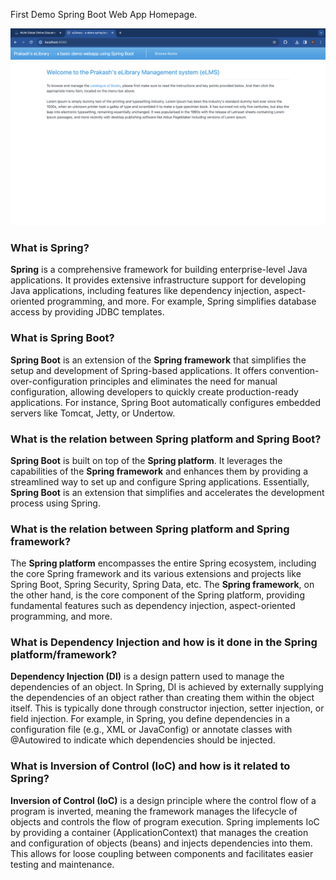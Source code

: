 First Demo Spring Boot Web App Homepage.

![homepage.png](screen/homescreen.png)


### **What is Spring?**

**Spring** is a comprehensive framework for building enterprise-level Java applications. It provides extensive infrastructure support for developing Java applications, including features like dependency injection, aspect-oriented programming, and more. For example, Spring simplifies database access by providing JDBC templates.

### **What is Spring Boot?**
**Spring Boot** is an extension of the **Spring framework** that simplifies the setup and development of Spring-based applications. It offers convention-over-configuration principles and eliminates the need for manual configuration, allowing developers to quickly create production-ready applications. For instance, Spring Boot automatically configures embedded servers like Tomcat, Jetty, or Undertow.

### **What is the relation between Spring platform and Spring Boot?**
**Spring Boot** is built on top of the **Spring platform**. It leverages the capabilities of the **Spring framework** and enhances them by providing a streamlined way to set up and configure Spring applications. Essentially, **Spring Boot** is an extension that simplifies and accelerates the development process using Spring.

### **What is the relation between Spring platform and Spring framework?**
The **Spring platform** encompasses the entire Spring ecosystem, including the core Spring framework and its various extensions and projects like Spring Boot, Spring Security, Spring Data, etc. The **Spring framework**, on the other hand, is the core component of the Spring platform, providing fundamental features such as dependency injection, aspect-oriented programming, and more.

### **What is Dependency Injection and how is it done in the Spring platform/framework?**
**Dependency Injection (DI)** is a design pattern used to manage the dependencies of an object. In Spring, DI is achieved by externally supplying the dependencies of an object rather than creating them within the object itself. This is typically done through constructor injection, setter injection, or field injection. For example, in Spring, you define dependencies in a configuration file (e.g., XML or JavaConfig) or annotate classes with @Autowired to indicate which dependencies should be injected.

### **What is Inversion of Control (IoC) and how is it related to Spring?**
**Inversion of Control (IoC)** is a design principle where the control flow of a program is inverted, meaning the framework manages the lifecycle of objects and controls the flow of program execution. Spring implements IoC by providing a container (ApplicationContext) that manages the creation and configuration of objects (beans) and injects dependencies into them. This allows for loose coupling between components and facilitates easier testing and maintenance.